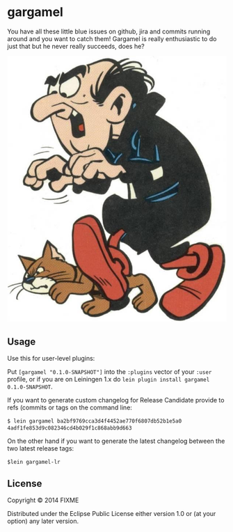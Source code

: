 # gargamel

You have all these little blue issues on github, jira and commits running around and you want to catch them! Gargamel is really enthusiastic to do just that but he never really succeeds, does he?

![alt tag](pics/gargamel.jpg)

## Usage

Use this for user-level plugins:

Put `[gargamel "0.1.0-SNAPSHOT"]` into the `:plugins` vector of your
`:user` profile, or if you are on Leiningen 1.x do `lein plugin install
gargamel 0.1.0-SNAPSHOT`.

If you want to generate custom changelog for Release Candidate provide to refs (commits or tags on the command line:

    $ lein gargamel ba2bf9769cca3d4f4452ae770f6807db52b1e5a0 4adf1fe853d9c082346cd4b029f1c868abb9d663

On the other hand if you want to generate the latest changelog between the two latest release tags:

    $lein gargamel-lr

## License

Copyright © 2014 FIXME

Distributed under the Eclipse Public License either version 1.0 or (at
your option) any later version.
